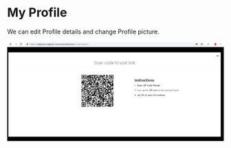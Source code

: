 # My Profile

We can edit Profile details and change Profile picture.

![](../.gitbook/assets/image%20%28186%29.png)

